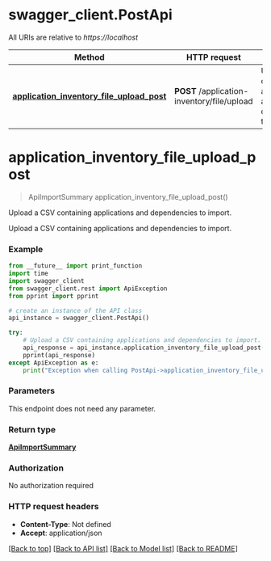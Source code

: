 # swagger_client.PostApi

All URIs are relative to *https://localhost*

Method | HTTP request | Description
------------- | ------------- | -------------
[**application_inventory_file_upload_post**](PostApi.md#application_inventory_file_upload_post) | **POST** /application-inventory/file/upload | Upload a CSV containing applications and dependencies to import.


# **application_inventory_file_upload_post**
> ApiImportSummary application_inventory_file_upload_post()

Upload a CSV containing applications and dependencies to import.

Upload a CSV containing applications and dependencies to import.

### Example
```python
from __future__ import print_function
import time
import swagger_client
from swagger_client.rest import ApiException
from pprint import pprint

# create an instance of the API class
api_instance = swagger_client.PostApi()

try:
    # Upload a CSV containing applications and dependencies to import.
    api_response = api_instance.application_inventory_file_upload_post()
    pprint(api_response)
except ApiException as e:
    print("Exception when calling PostApi->application_inventory_file_upload_post: %s\n" % e)
```

### Parameters
This endpoint does not need any parameter.

### Return type

[**ApiImportSummary**](ApiImportSummary.md)

### Authorization

No authorization required

### HTTP request headers

 - **Content-Type**: Not defined
 - **Accept**: application/json

[[Back to top]](#) [[Back to API list]](../README.md#documentation-for-api-endpoints) [[Back to Model list]](../README.md#documentation-for-models) [[Back to README]](../README.md)

